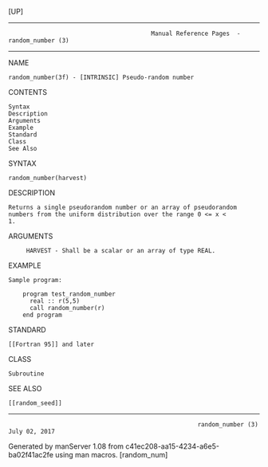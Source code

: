 [UP]

-----------------------------------------------------------------------------------------------------------------------------------
                                            Manual Reference Pages  - random_number (3)
-----------------------------------------------------------------------------------------------------------------------------------
                                                                 
NAME

    random_number(3f) - [INTRINSIC] Pseudo-random number

CONTENTS

    Syntax
    Description
    Arguments
    Example
    Standard
    Class
    See Also

SYNTAX

    random_number(harvest)

DESCRIPTION

    Returns a single pseudorandom number or an array of pseudorandom numbers from the uniform distribution over the range 0 <= x <
    1.

ARGUMENTS

         HARVEST - Shall be a scalar or an array of type REAL.

EXAMPLE

    Sample program:

        program test_random_number
          real :: r(5,5)
          call random_number(r)
        end program



STANDARD

    [[Fortran 95]] and later

CLASS

    Subroutine

SEE ALSO

    [[random_seed]]

-----------------------------------------------------------------------------------------------------------------------------------

                                                         random_number (3)                                            July 02, 2017

Generated by manServer 1.08 from c41ec208-aa15-4234-a6e5-ba02f41ac2fe using man macros.
                                                           [random_num]
